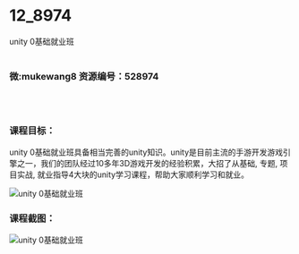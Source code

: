 # 12_8974
unity 0基础就业班
<br/></br>
<h3>微:mukewang8 资源编号：528974</h3>
<br/></br>
<h3>课程目标：</h3>
<p><a title="查看与 unity 相关的文章" target="_blank">unity</a> 0基础就业班具备相当完善的<a title="查看与 unity 相关的文章" target="_blank">unity</a>知识。unity是目前主流的手游开发游戏引擎之一，我们的团队经过10多年3D游戏开发的经验积累，大招了从基础, 专题, 项目实战, 就业指导4大块的unity学习课程，帮助大家顺利学习和就业。</p>
<p><img src="https://www.ko996.com/wp-content/uploads/img/2019/11/356-75-300x169.jpg" alt="unity 0基础就业班"></p>
<h3>课程截图：</h3>
<p><img src="https://www.ko996.com/wp-content/uploads/img/2019/11/11111-20.jpg" alt="unity 0基础就业班"></p>
<p>&nbsp;</p>
